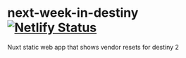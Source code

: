 # next-week-in-destiny [![Netlify Status](https://api.netlify.com/api/v1/badges/8db9cd70-c4a7-4208-bc0a-f4b1d8a63eae/deploy-status)](https://app.netlify.com/sites/next-week-in-destiny/deploys)
Nuxt static web app that shows vendor resets for destiny 2
